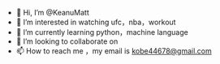 - 👋 Hi, I’m @KeanuMatt
- 👀 I’m interested in watching ufc，nba，workout
- 🌱 I’m currently learning python，machine language
- 💞️ I’m looking to collaborate on 
- 📫 How to reach me ，my email is kobe44678@gmail.com

<!---
KeanuMatt/KeanuMatt is a ✨ special ✨ repository because its `README.md` (this file) appears on your GitHub profile.
You can click the Preview link to take a look at your changes.
--->
